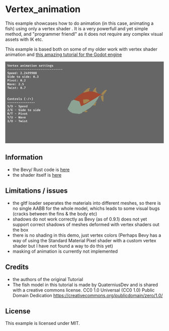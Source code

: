 
# Vertex_animation

This example showcases how to do animation (in this case, animating a fish) using only a vertex shader .
It is a very powerfull and yet simple method, and "programmer friendl" as it does not require any complex visual assets with IK etc.

This example is based both on some of my older work with vertex shader animation and [this amazing tutorial for the Godot engine](https://docs.godotengine.org/en/stable/tutorials/performance/vertex_animation/animating_thousands_of_fish.html)

![demo](./vertex_animation_fishy.gif)

## Information

- the Bevy/ Rust code is [here](/examples/vertex_animation/fishy.rs)
- the shader itself is [here](/assets/shaders/fish-wave.wgsl)

## Limitations / issues

- the gltf loader seperates the materials into different meshes, so there is no single AABB for the whole model, whichs leads to some visual bugs (cracks between the fins & the body etc)
- shadows do not work correctly as Bevy (as of 0.9.1) does not yet support correct shadows of meshes deformed with vertex shaders out the box
- there is no shading in this demo, just vertex colors (Perhaps Bevy has a way of using the Standard Material Pixel shader with a custom vertex shader but I have not 
found a way to do this yet)
- masking of animation is currently not implemented

## Credits

- the authors of the original Tutorial 
- The fish model in this tutorial is made by QuaterniusDev and is shared with a creative commons license. 
CC0 1.0 Universal (CC0 1.0) Public Domain Dedication https://creativecommons.org/publicdomain/zero/1.0/

## License

This example is licensed under MIT.